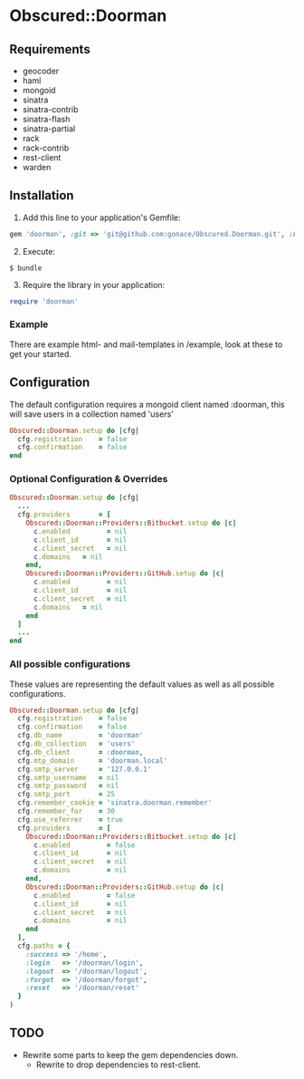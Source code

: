 # Obscured::Doorman

## Requirements
- geocoder
- haml
- mongoid
- sinatra
- sinatra-contrib
- sinatra-flash
- sinatra-partial
- rack
- rack-contrib
- rest-client
- warden

## Installation
1. Add this line to your application's Gemfile:
```ruby
gem 'doorman', :git => 'git@github.com:gonace/Obscured.Doorman.git', :branch => 'master'
```

2. Execute:
```
$ bundle
```

3. Require the library in your application:
```ruby
require 'doorman'
```

### Example
There are example html- and mail-templates in /example, look at these to get your started.

## Configuration
The default configuration requires a mongoid client named :doorman, this will save users in a collection named 'users'
```ruby
Obscured::Doorman.setup do |cfg|
  cfg.registration    = false
  cfg.confirmation    = false
end
```

### Optional Configuration & Overrides

```ruby
Obscured::Doorman.setup do |cfg|
  ...
  cfg.providers       = [
    Obscured::Doorman::Providers::Bitbucket.setup do |c|
      c.enabled         = nil
      c.client_id       = nil
      c.client_secret   = nil
      c.domains   = nil
    end,
    Obscured::Doorman::Providers::GitHub.setup do |c|
      c.enabled         = nil
      c.client_id       = nil
      c.client_secret   = nil
      c.domains   = nil
    end
  ]
  ...
end
```


### All possible configurations
These values are representing the default values as well as all possible configurations.

```ruby
Obscured::Doorman.setup do |cfg|
  cfg.registration    = false
  cfg.confirmation    = false
  cfg.db_name         = 'doorman'
  cfg.db_collection   = 'users'
  cfg.db_client       = :doorman,
  cfg.mtp_domain      = 'doorman.local'
  cfg.smtp_server     = '127.0.0.1'
  cfg.smtp_username   = nil
  cfg.smtp_password   = nil
  cfg.smtp_port       = 25
  cfg.remember_cookie = 'sinatra.doorman.remember'
  cfg.remember_for    = 30
  cfg.use_referrer    = true
  cfg.providers       = [
    Obscured::Doorman::Providers::Bitbucket.setup do |c|
      c.enabled         = false
      c.client_id       = nil
      c.client_secret   = nil
      c.domains         = nil
    end,
    Obscured::Doorman::Providers::GitHub.setup do |c|
      c.enabled         = false
      c.client_id       = nil
      c.client_secret   = nil
      c.domains         = nil
    end
  ],
  cfg.paths = {
    :success => '/home',
    :login   => '/doorman/login',
    :logout  => '/doorman/logout',
    :forgot  => '/doorman/forgot',
    :reset   => '/doorman/reset'
  }
)
```

## TODO
- Rewrite some parts to keep the gem dependencies down.
    - Rewrite to drop dependencies to rest-client.